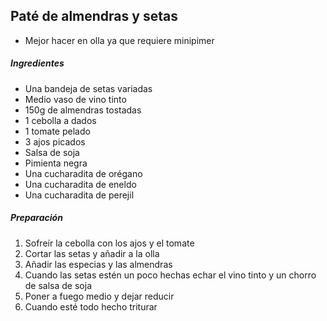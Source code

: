 ## Paté de almendras y setas

* Mejor hacer en olla ya que requiere minipimer

##### Ingredientes

* Una bandeja de setas variadas
* Medio vaso de vino tinto
* 150g de almendras tostadas
* 1 cebolla a dados
* 1 tomate pelado
* 3 ajos picados
* Salsa de soja
* Pimienta negra
* Una cucharadita de orégano
* Una cucharadita de eneldo
* Una cucharadita de perejil

##### Preparación

1. Sofreír la cebolla con los ajos y el tomate
2. Cortar las setas y añadir a la olla
3. Añadir las especias y las almendras
3. Cuando las setas estén un poco hechas echar el vino tinto y un chorro de salsa de soja
4. Poner a fuego medio y dejar reducir
5. Cuando esté todo hecho triturar

